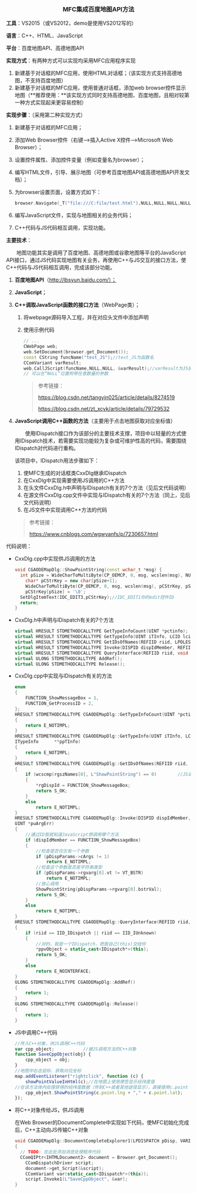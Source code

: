 ### <center>MFC集成百度地图API方法</center>

**工具**：VS2015（或VS2012，demo是使用VS2012写的）

**语言**：C++、HTML、JavaScript

**平台**：百度地图API、高德地图API

**实现方式**：有两种方式可以实现均采用MFC应用程序实现

1. 新建基于对话框的MFC应用，使用HTML对话框；（该实现方式支持高德地图，不支持百度地图）
2. 新建基于对话框的MFC应用，使用普通对话框，添加web browser控件显示地图（**推荐使用：**该实现方式同时支持高德地图、百度地图，且相对较第一种方式实现起来更容易控制）

**实现步骤**：（采用第二种实现方式）

1. 新建基于对话框的MFC应用；

2. 添加Web Browser控件（右键—>插入Active X控件—>Microsoft Web Browser）；

3. 设置控件属性、添加控件变量（例如变量名为browser）；

4. 编写HTML文件，引导、展示地图（可参考百度地图API或高德地图API开发文档）；

5. 为browser设置页面，设置方式如下：

   ```c++
   browser.Navigate(_T("file:///C:file/test.html"),NULL,NULL,NULL,NULL);
   ```

6. 编写JavaScript文件，实现与地图相关的业务代码；

7. C++代码与JS代码相互调用，实现功能。

**主要技术**：

&emsp;&emsp;地图功能其实是调用了百度地图、高德地图或谷歌地图等平台的JavaScript API接口，通过JS代码实现地图有关业务，再使用C++与JS交互的接口方法，使C++代码与JS代码相互调用，完成该部分功能。

1. **百度地图API**（http://lbsyun.baidu.com/）；

2. **JavaScript**；

3. **C++调取JavaScript函数的接口方法**（WebPage类）；

   1. 将webpage源码导入工程，并在对应头文件中添加声明

   2. 使用示例代码

      ```c++
      // ...
      CWebPage web;
      web.SetDocument(browser.get_Document());
      const CString funcName("test_JS");//test_JS为函数名
      CComVariant varResult;
      web.CallJScript(funcName,NULL,NULL, &varResult);//varResult为JS执行后返回值，
      // 可以在“NULL”位置附带任意数量的参数
      ```

      > 参考链接：
      >
      > https://blog.csdn.net/tangyin025/article/details/8274519
      >
      > https://blog.csdn.net/zt_xcyk/article/details/79729532

4. **JavaScript调用C++函数的方法**（主要用于点击地图获取对应坐标值）

   &emsp;&emsp;使用IDispatch接口作为该部分的主要技术支撑，项目中以轻量的方式使用IDispatch技术，若需要实现功能较为复杂或可维护性高的代码，需要围绕IDispatch对代码进行重构。

   该项目中，IDispatch用法步骤如下：

   1. 使MFC生成的对话框类CxxDlg继承IDispatch
   2. 在CxxDlg中实现需要使用JS调用的C++方法
   3. 在头文件CxxDlg.h中声明与IDispatch有关的7个方法（见后文代码说明）
   4. 在源文件CxxDlg.cpp文件中实现与IDispatch有关的7个方法（同上，见后文代码说明）
   5. 在JS文件中实现调用C++方法的代码

   > 参考链接：
   >
   > https://www.cnblogs.com/wgwyanfs/p/7230657.html

代码说明：

- CxxDlg.cpp中实现供JS调用的方法

  ```c++
  void CGAODEMapDlg::ShowPointString(const wchar_t *msg) {
  	int pSize = WideCharToMultiByte(CP_OEMCP, 0, msg, wcslen(msg), NULL, 0, NULL, NULL);
      char* pCStrKey = new char[pSize+1];
      WideCharToMultiByte(CP_OEMCP, 0, msg, wcslen(msg), pCStrKey, pSize, NULL, NULL);
      pCStrKey[pSize] = '\0';
  	SetDlgItemText(IDC_EDIT3,pCStrKey);//IDC_EDIT1你的edit控件ID
  	return;
  }
  ```

- CxxDlg.h中声明与IDispatch有关的7个方法

  ```c++
  virtual HRESULT STDMETHODCALLTYPE GetTypeInfoCount(UINT *pctinfo);
  virtual HRESULT STDMETHODCALLTYPE GetTypeInfo(UINT iTInfo, LCID lcid, ITypeInfo **ppTInfo);
  virtual HRESULT STDMETHODCALLTYPE GetIDsOfNames(REFIID riid, LPOLESTR *rgszNames, UINT 								cNames, LCID lcid, DISPID *rgDispId);
  virtual HRESULT STDMETHODCALLTYPE Invoke(DISPID dispIdMember, REFIID riid, LCID lcid, WORD 									wFlags, DISPPARAMS *pDispParams, VARIANT *pVarResult, 										EXCEPINFO *pExcepInfo, UINT *puArgErr);
  virtual HRESULT STDMETHODCALLTYPE QueryInterface(REFIID riid, void **ppvObject);
  virtual ULONG STDMETHODCALLTYPE AddRef();
  virtual ULONG STDMETHODCALLTYPE Release();
  ```

- CxxDlg.cpp中实现与IDispatch有关的方法

  ```c++
  enum
  {
      FUNCTION_ShowMessageBox = 1,
      FUNCTION_GetProcessID = 2,
  };
  HRESULT STDMETHODCALLTYPE CGAODEMapDlg::GetTypeInfoCount(UINT *pctinfo)
  {
      return E_NOTIMPL;
  }
  HRESULT STDMETHODCALLTYPE CGAODEMapDlg::GetTypeInfo(UINT iTInfo, LCID lcid, 
  ITypeInfo 	 **ppTInfo)
  {
      return E_NOTIMPL;
  }
  HRESULT STDMETHODCALLTYPE CGAODEMapDlg::GetIDsOfNames(REFIID riid, LPOLESTR *rgszNames, UINT cNames, LCID lcid, DISPID *rgDispId)
  {
      if (wcscmp(rgszNames[0], L"ShowPointString") == 0)		//JS调用C++方法的名称为																		ShowPointString
      {
          *rgDispId = FUNCTION_ShowMessageBox;
          return S_OK;
      }
      else
          return E_NOTIMPL;
  }
  HRESULT STDMETHODCALLTYPE CGAODEMapDlg::Invoke(DISPID dispIdMember, REFIID riid, LCID lcid, WORD wFlags, DISPPARAMS *pDispParams, VARIANT *pVarResult, EXCEPINFO *pExcepInfo, 
  UINT *puArgErr)
  {
      //通过ID我就知道JavaScript想调用哪个方法
      if (dispIdMember == FUNCTION_ShowMessageBox)
      {
          //检查是否仅仅有一个參数
          if (pDispParams->cArgs != 1)
              return E_NOTIMPL;
          //检查这个參数是否是字符串类型
          if (pDispParams->rgvarg[0].vt != VT_BSTR)
              return E_NOTIMPL;
          //放心调用
          ShowPointString(pDispParams->rgvarg[0].bstrVal);
          return S_OK;
      }
      else
          return E_NOTIMPL;
  }
  HRESULT STDMETHODCALLTYPE CGAODEMapDlg::QueryInterface(REFIID riid, void **ppvObject)
  {
      if (riid == IID_IDispatch || riid == IID_IUnknown)
      {
          //对的，我是一个IDispatch，把我自己(this)交给你
          *ppvObject = static_cast<IDispatch*>(this);
          return S_OK;
      }
      else
          return E_NOINTERFACE;
  }
  ULONG STDMETHODCALLTYPE CGAODEMapDlg::AddRef()
  {
      return 1;
  }
  ULONG STDMETHODCALLTYPE CGAODEMapDlg::Release()
  {
      return 1;
  }
  ```

- JS中调用C++代码

  ```javascript
  //传入C++对象，供JS调用C++代码
  var cpp_object;			//被JS调用方法的C++对象
  function SaveCppObject(obj) {
      cpp_object = obj;
  }
  //地图中右击鼠标，获取对应坐标
  map.addEventListener("rightclick", function (c) {
      showPointValueInHtml(c);//在地图上使用便签显示经纬度值
  //在该方法体内处理获得的经纬度数据（传到C++或者其他途径显示），直接使用c.point		即可获得当前点坐标
      cpp_object.ShowPointString(c.point.lng + "," + c.point.lat);			//调用C++代码
  });
  ```

- 将C++对象传给JS，供JS调用

  在Web Browser的DocumentComplete中实现如下代码，使MFC初始化完成后，C++主动向JS传输C++对象

  ```c++
  void CGAODEMapDlg::DocumentCompleteExplorer1(LPDISPATCH pDisp, VARIANT* URL)
  {
  	// TODO: 在此处添加消息处理程序代码
  	CComQIPtr<IHTMLDocument2> document = Browser.get_Document();
      CComDispatchDriver script;
      document->get_Script(&script);
      CComVariant var(static_cast<IDispatch*>(this));
      script.Invoke1(L"SaveCppObject", &var);
  }
  ```

  